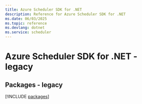```yaml
---
title: Azure Scheduler SDK for .NET
description: Reference for Azure Scheduler SDK for .NET
ms.date: 06/03/2025
ms.topic: reference
ms.devlang: dotnet
ms.service: scheduler
---
```

# Azure Scheduler SDK for .NET - legacy
## Packages - legacy
[!INCLUDE [packages](scheduler-index.md)]